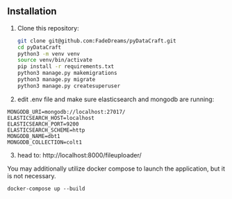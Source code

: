 ## Installation

1. Clone this repository:

   ```bash
   git clone git@github.com:FadeDreams/pyDataCraft.git
   cd pyDataCraft
   python3 -m venv venv
   source venv/bin/activate
   pip install -r requirements.txt
   python3 manage.py makemigrations
   python3 manage.py migrate
   python3 manage.py createsuperuser
   ```

2. edit .env file and make sure elasticsearch and mongodb are running:

```
MONGODB_URI=mongodb://localhost:27017/
ELASTICSEARCH_HOST=localhost
ELASTICSEARCH_PORT=9200
ELASTICSEARCH_SCHEME=http
MONGODB_NAME=dbt1
MONGODB_COLLECTION=colt1
```

3. head to: http://localhost:8000/fileuploader/

You may additionally utilize docker compose to launch the application, but it is not necessary.

```
docker-compose up --build

```
